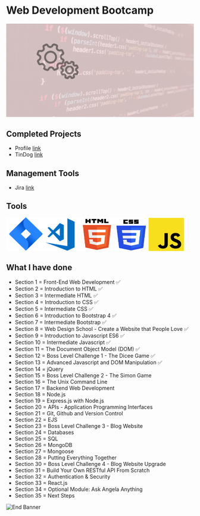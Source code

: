 # Web Development Bootcamp

![Begin Banner](Documentation/Under_Development.gif)

## Completed Projects
* Profile [link](https://github.com/pittyh6/Web_Development_Bootcamp_2021/tree/main/Profile_project)
* TinDog [link](https://github.com/pittyh6/Web_Development_Bootcamp_2021/tree/main/TinDog_project)

## Management Tools
* Jira [link](https://github.com/pittyh6/Web_Development_Bootcamp_2021/tree/main/TinDog_project)

## Tools
<img src= Documentation/jira.png  height="90" width="100" ><img src= Documentation/vscode.png  height="90" width="100"><img src= Documentation/html.png  height="90" width="90"><img src= Documentation/css.png  height="90" width="90"><img src= Documentation/js.png  height="90" width="100">

## What I have done

* Section 1 = Front-End Web Development ✅
* Section 2 = Introduction to HTML ✅
* Section 3 = Intermediate HTML ✅
* Section 4 = Introduction to CSS ✅
* Section 5 = Intermediate CSS ✅
* Section 6 = Introduction to Bootstrap 4 ✅
* Section 7 = Intermediate Bootstrap ✅
* Section 8 = Web Design School - Create a Website that People Love ✅
* Section 9 = Introduction to Javascript ES6 ✅
* Section 10 = Intermediate Javascript ✅
* Section 11 = The Document Object Model (DOM) ✅
* Section 12 = Boss Level Challenge 1 - The Dicee Game ✅
* Section 13 = Advanced Javascript and DOM Manipulation ✅
* Section 14 = jQuery
* Section 15 = Boss Level Challenge 2 - The Simon Game
* Section 16 = The Unix Command Line
* Section 17 = Backend Web Development
* Section 18 = Node.js
* Section 19 = Express.js with Node.js
* Section 20 = APIs - Application Programming Interfaces
* Section 21 = Git, Github and Version Control
* Section 22 = EJS
* Section 23 = Boss Level Challenge 3 - Blog Website
* Section 24 = Databases
* Section 25 = SQL
* Section 26 = MongoDB
* Section 27 = Mongoose
* Section 28 = Putting Everything Together
* Section 30 = Boss Level Challenge 4 - Blog Website Upgrade
* Section 31 = Build Your Own RESTful API From Scratch
* Section 32 = Authentication & Security
* Section 33 = React.js
* Section 34 = Optional Module: Ask Angela Anything
* Section 35 = Next Steps

![End Banner](Documentation/botton-1200x350.gif)